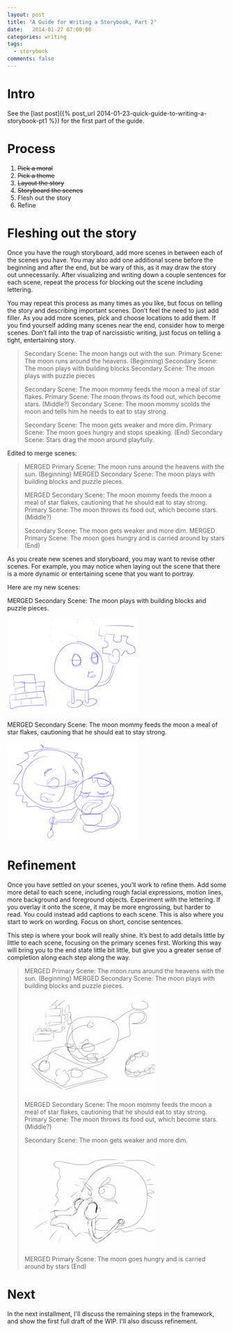 ```yaml
---
layout: post
title: "A Guide for Writing a Storybook, Part 2"
date:   2014-01-27 07:00:00
categories: writing
tags:
  - storybook
comments: false
---
```


# Intro

See the 
[last post]({% post_url 2014-01-23-quick-guide-to-writing-a-storybook-pt1 %})
for the first part of the guide.

# Process

1. <del>Pick a moral</del>
2. <del>Pick a theme</del>
3. <del>Layout the story</del>
4. <del>Storyboard the scenes</del>
5. Flesh out the story
6. Refine

# Fleshing out the story

Once you have the rough storyboard, add more scenes in between each of
the scenes you have. You may also add one additional scene before the
beginning and after the end, but be wary of this, as it may draw the
story out unnecessarily. After visualizing and writing down a couple
sentences for each scene, repeat the process for blocking out the scene
including lettering.

You may repeat this process as many times as you like, but focus on
telling the story and describing important scenes. Don’t feel the need
to just add filler. As you add more scenes, pick and choose locations to
add them. If you find yourself adding many scenes near the end, consider
how to merge scenes. Don’t fall into the trap of narcissistic writing,
just focus on telling a tight, entertaining story. 

> Secondary Scene: The moon hangs out with the sun. 
> Primary Scene: The moon runs around the heavens. (Beginning)
> Secondary Scene: The moon plays with building blocks 
> Secondary Scene: The moon plays with puzzle pieces
> 
> Secondary Scene: The moon mommy feeds the moon a meal of star flakes.
> Primary Scene: The moon throws its food out, which become stars. (Middle?)
> Secondary Scene: The moon mommy scolds the moon and tells him he needs
> to eat to stay strong.
> 
> Secondary Scene: The moon gets weaker and more dim.
> Primary Scene: The moon goes hungry and stops speaking. (End)
> Secondary Scene: Stars drag the moon around playfully.

Edited to merge scenes:

> MERGED Primary Scene: The moon runs around the heavens with the sun.
> (Beginning)
> MERGED Secondary Scene: The moon plays with building blocks and puzzle pieces.
> 
> MERGED Secondary Scene: The moon mommy feeds the moon a meal of star
> flakes, cautioning that he should eat to stay strong.
> Primary Scene: The moon throws its food out, which become stars. (Middle?)
> 
> Secondary Scene: The moon gets weaker and more dim.
> MERGED Primary Scene: The moon goes hungry and is carried around by stars (End)

As you create new scenes and storyboard, you may want to revise other
scenes. For example, you may notice when laying out the scene that there
is a more dynamic or entertaining scene that you want to portray.

Here are my new scenes:

MERGED Secondary Scene: The moon plays with building blocks and puzzle
pieces.

![Moony playing with a puzzle](/assets/2013-01-27-moon_playing_with_puzzle.png)

MERGED Secondary Scene: The moon mommy feeds the moon a meal of star
flakes, cautioning that he should eat to stay strong.

![Sunny scolding Moony](/assets/2013-01-27-sun_scolding_moon.png)

# Refinement

Once you have settled on your scenes, you’ll work to refine them. Add
some more detail to each scene, including rough facial expressions,
motion lines, more background and foreground objects. Experiment with
the lettering. If you overlay it onto the scene, it may be more
engrossing, but harder to read. You could instead add captions to each
scene. This is also where you start to work on wording. Focus on short,
concise sentences. 

This step is where your book will really shine. It’s best to add details
little by little to each scene, focusing on the primary scenes first.
Working this way will bring you to the end state little bit little, but
give you a greater sense of completion along each step along the way.

> MERGED Primary Scene: The moon runs around the heavens with the sun.
  (Beginning)
> MERGED Secondary Scene: The moon plays with building blocks and puzzle pieces.
>
> ![Moony plays with a puzzle](/assets/2013-01-27-moon_playing_sketch.png)
> 
> MERGED Secondary Scene: The moon mommy feeds the moon a meal of star
  flakes, cautioning that he should eat to stay strong.
> Primary Scene: The moon throws its food out, which become stars. (Middle?)
> 
> Secondary Scene: The moon gets weaker and more dim.
>
> ![Moony blows his/her nose](/assets/2013-01-27-moon_blowing_nose.png)
> 
> MERGED Primary Scene: The moon goes hungry and is carried around by stars (End)

# Next

In the next installment, I'll discuss the remaining steps in the
framework, and show the first full draft of the WIP. I'll also 
discuss refinement.


